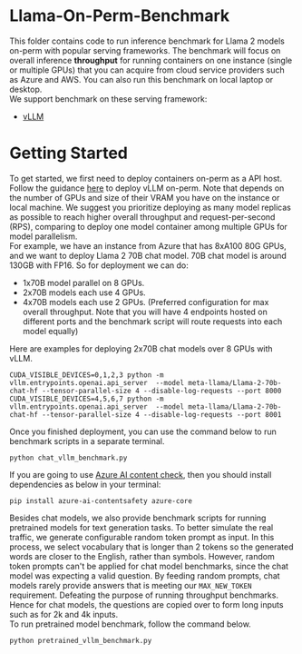 # Llama-On-Perm-Benchmark
This folder contains code to run inference benchmark for Llama 2 models on-perm with popular serving frameworks.
The benchmark will focus on overall inference **throughput** for running containers on one instance (single or multiple GPUs) that you can acquire from cloud service providers such as Azure and AWS. You can also run this benchmark on local laptop or desktop.  
We support benchmark on these serving framework:
* [vLLM](https://github.com/vllm-project/vllm)


# Getting Started
To get started, we first need to deploy containers on-perm as a API host. Follow the guidance [here](https://github.com/facebookresearch/llama-recipes/blob/main/demo_apps/llama-on-prem.md#setting-up-vllm-with-llama-2) to deploy vLLM on-perm.
Note that depends on the number of GPUs and size of their VRAM you have on the instance or local machine. We suggest you prioritize deploying as many model replicas as possible to reach higher overall throughput and request-per-second (RPS), comparing to deploy one model container among multiple GPUs for model parallelism.  
For example, we have an instance from Azure that has 8xA100 80G GPUs, and we want to deploy Llama 2 70B chat model. 70B chat model is around 130GB with FP16. So for deployment we can do:
* 1x70B model parallel on 8 GPUs.
* 2x70B models each use 4 GPUs.
* 4x70B models each use 2 GPUs. (Preferred configuration for max overall throughput. Note that you will have 4 endpoints hosted on different ports and the benchmark script will route requests into each model equally)

Here are examples for deploying 2x70B chat models over 8 GPUs with vLLM.
```
CUDA_VISIBLE_DEVICES=0,1,2,3 python -m vllm.entrypoints.openai.api_server  --model meta-llama/Llama-2-70b-chat-hf --tensor-parallel-size 4 --disable-log-requests --port 8000 
CUDA_VISIBLE_DEVICES=4,5,6,7 python -m vllm.entrypoints.openai.api_server  --model meta-llama/Llama-2-70b-chat-hf --tensor-parallel-size 4 --disable-log-requests --port 8001 
```
Once you finished deployment, you can use the command below to run benchmark scripts in a separate terminal. 

```
python chat_vllm_benchmark.py
```
If you are going to use [Azure AI content check](https://azure.microsoft.com/en-us/products/ai-services/ai-content-safety), then you should install dependencies as below in your terminal:
```
pip install azure-ai-contentsafety azure-core
```
Besides chat models, we also provide benchmark scripts for running pretrained models for text generation tasks. To better simulate the real traffic, we generate configurable random token prompt as input. In this process, we select vocabulary that is longer than 2 tokens so the generated words are closer to the English, rather than symbols.
However, random token prompts can't be applied for chat model benchmarks, since the chat model was expecting a valid question. By feeding random prompts, chat models rarely provide answers that is meeting our ```MAX_NEW_TOKEN``` requirement. Defeating the purpose of running throughput benchmarks. Hence for chat models, the questions are copied over to form long inputs such as for 2k and 4k inputs.   
To run pretrained model benchmark, follow the command below.
```
python pretrained_vllm_benchmark.py
```

